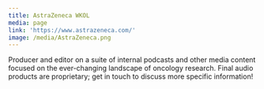 ```yaml
---
title: AstraZeneca WKOL
media: page
link: 'https://www.astrazeneca.com/'
image: /media/AstraZeneca.png
---
```


Producer and editor on a suite of internal podcasts and other media content focused on the ever-changing landscape of oncology research. Final audio products are proprietary; get in touch to discuss more specific information!
